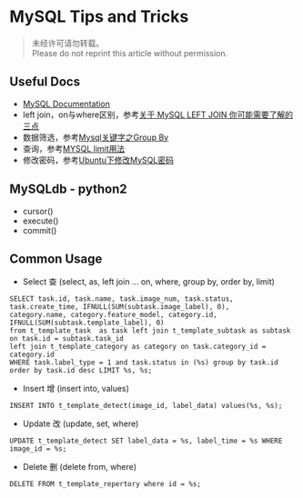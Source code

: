 # MySQL Tips and Tricks

> 未经许可请勿转载。  
> Please do not reprint this article without permission.

## Useful Docs
- [MySQL Documentation](https://dev.mysql.com/doc/refman/8.0/en/)
- left join，on与where区别，参考[关于 MySQL LEFT JOIN 你可能需要了解的三点](https://www.cnblogs.com/zjfjava/p/6041445.html)
- 数据筛选，参考[Mysql关键字之Group By](https://www.cnblogs.com/hhe0/p/9556070.html)
- 查询，参考[MYSQL limit用法](https://www.cnblogs.com/xiaoshen666/p/10824117.html)
- 修改密码，参考[Ubuntu下修改MySQL密码](https://www.cnblogs.com/lijianming/p/8424336.html)

## MySQLdb - python2
- cursor()
- execute()
- commit()

## Common Usage
- Select 查 (select, as, left join ... on, where, group by, order by, limit)
```
SELECT task.id, task.name, task.image_num, task.status, task.create_time, IFNULL(SUM(subtask.image_label), 0),
category.name, category.feature_model, category.id, IFNULL(SUM(subtask.template_label), 0)
from t_template_task  as task left join t_template_subtask as subtask on task.id = subtask.task_id
left join t_template_category as category on task.category_id = category.id
WHERE task.label_type = 1 and task.status in (%s) group by task.id order by task.id desc LIMIT %s, %s;
```
- Insert 增 (insert into, values)
```
INSERT INTO t_template_detect(image_id, label_data) values(%s, %s);
```
- Update 改 (update, set, where)
```
UPDATE t_template_detect SET label_data = %s, label_time = %s WHERE image_id = %s;
```
- Delete 删 (delete from, where)
```
DELETE FROM t_template_repertory where id = %s;
```